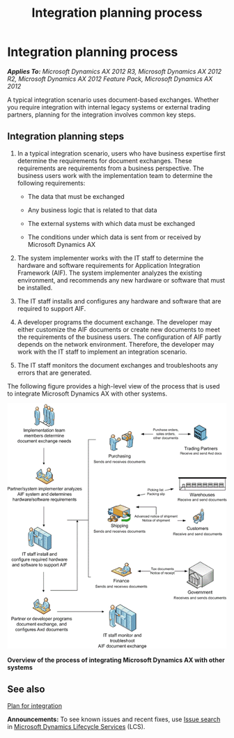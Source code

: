 ﻿---
title: Integration planning process
TOCTitle: Integration planning process
ms:assetid: 56c4b24d-cc42-4ebf-a407-0ac0a6c14fb4
ms:mtpsurl: https://technet.microsoft.com/en-us/library/Dd309680(v=AX.60)
ms:contentKeyID: 35132640
ms.date: 04/18/2014
mtps_version: v=AX.60
---

# Integration planning process 


_**Applies To:** Microsoft Dynamics AX 2012 R3, Microsoft Dynamics AX 2012 R2, Microsoft Dynamics AX 2012 Feature Pack, Microsoft Dynamics AX 2012_

A typical integration scenario uses document-based exchanges. Whether you require integration with internal legacy systems or external trading partners, planning for the integration involves common key steps.

## Integration planning steps

1.  In a typical integration scenario, users who have business expertise first determine the requirements for document exchanges. These requirements are requirements from a business perspective. The business users work with the implementation team to determine the following requirements:
    
      - The data that must be exchanged
    
      - Any business logic that is related to that data
    
      - The external systems with which data must be exchanged
    
      - The conditions under which data is sent from or received by Microsoft Dynamics AX

2.  The system implementer works with the IT staff to determine the hardware and software requirements for Application Integration Framework (AIF). The system implementer analyzes the existing environment, and recommends any new hardware or software that must be installed.

3.  The IT staff installs and configures any hardware and software that are required to support AIF.

4.  A developer programs the document exchange. The developer may either customize the AIF documents or create new documents to meet the requirements of the business users. The configuration of AIF partly depends on the network environment. Therefore, the developer may work with the IT staff to implement an integration scenario.

5.  The IT staff monitors the document exchanges and troubleshoots any errors that are generated.

The following figure provides a high-level view of the process that is used to integrate Microsoft Dynamics AX with other systems.

![AIF Integration Process](images/Dd309680.AIFIntegrationProcess(AX.60).gif "AIF Integration Process")

**Overview of the process of integrating Microsoft Dynamics AX with other systems**

## See also

[Plan for integration](plan-for-integration.md)

  
**Announcements:** To see known issues and recent fixes, use [Issue search](http://go.microsoft.com/fwlink/?linkid=389258) in [Microsoft Dynamics Lifecycle Services](http://go.microsoft.com/fwlink/?linkid=306505) (LCS).


